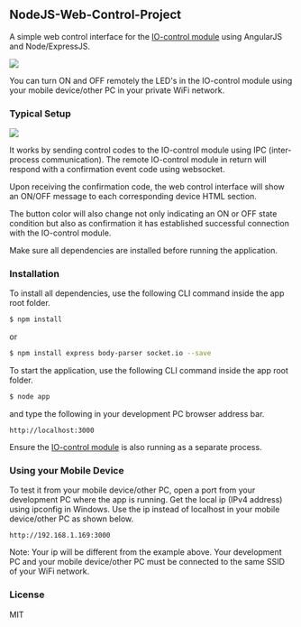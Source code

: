 ## NodeJS-Web-Control-Project

A simple web control interface for the [IO-control module](https://github.com/EdoLabWorks/IO-ControlModule) using AngularJS and Node/ExpressJS.

![](https://github.com/EdoLabWorks/ximgs/blob/master/NodeWebControl.png)

You can turn ON and OFF remotely the LED's in the IO-control module using your mobile device/other PC in your private WiFi network.

### Typical Setup
![](https://github.com/EdoLabWorks/ximgs/blob/master/canvas.png)

It works by sending control codes to the IO-control module using IPC (inter-process communication).  The remote IO-control module in return will respond with a confirmation event code using websocket.

Upon receiving the confirmation code, the web control interface will show an ON/OFF message to each corresponding device HTML section. 

The button color will also change not only indicating an ON or OFF state condition but also as confirmation it has established successful connection with the IO-control module.      

Make sure all dependencies are installed before running the application.

### Installation
To install all dependencies, use the following CLI command inside the app root folder.

~~~bash
$ npm install
~~~~

or
~~~bash
$ npm install express body-parser socket.io --save
~~~~


To start the application, use the following CLI command inside the app root folder.   
~~~bash
$ node app
~~~~

and type the following in your development PC browser address bar. 
~~~~
http://localhost:3000 
~~~~

Ensure the [IO-control module](https://github.com/EdoLabWorks/IO-ControlModule) is also running as a separate process.


### Using your Mobile Device
To test it from your mobile device/other PC, open a port from your development PC where the app is running. 
Get the local ip (IPv4 address) using ipconfig in Windows. Use the ip instead of localhost in your mobile device/other PC as shown below.
~~~~
http://192.168.1.169:3000 
~~~~
Note: Your ip will be different from the example above.
Your development PC and your mobile device/other PC must be connected to the same SSID of your WiFi network.  

### License
MIT 

